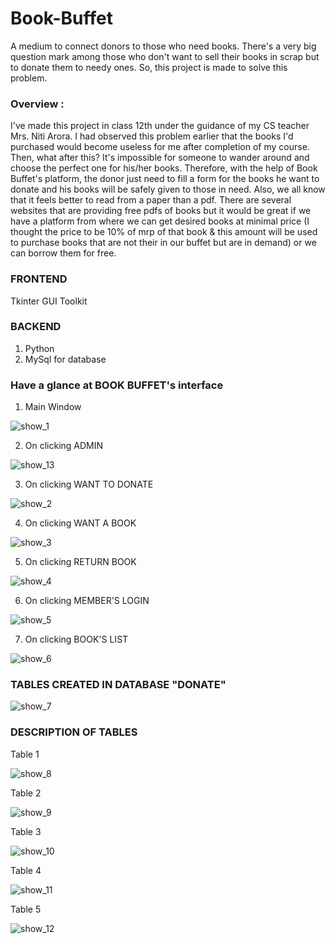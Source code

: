 # Book-Buffet
A medium to connect donors to those who need books. There's a very big question mark among those who don't want to sell their books in scrap but to donate them to needy ones. So, this project is made to solve this problem.

### Overview :
I've made this project in class 12th under the guidance of my CS teacher Mrs. Niti Arora. I had observed this problem earlier that the books I'd purchased would become useless for me after completion of my course. Then, what after this?
It's impossible for someone to wander around and choose the perfect one for his/her books. Therefore, with the help of Book Buffet's platform, the donor just need to fill a form for the books he want to donate and his books will be safely given to those in need.
Also, we all know that it feels better to read from a paper than a pdf. There are several websites that are providing free pdfs of books but it would be great if we have a platform from where we can get desired books at minimal price (I thought the price to be 10% of mrp of that book & this amount will be used to purchase books that are not their in our buffet but are in demand) or we can borrow them for free.

### FRONTEND
Tkinter GUI Toolkit
### BACKEND
1. Python
2. MySql for database

### Have a glance at BOOK BUFFET's interface

1. Main Window

![show_1](https://user-images.githubusercontent.com/53565103/199497832-63884546-20cb-4106-98ce-e6464d92581d.png)

2. On clicking ADMIN

![show_13](https://user-images.githubusercontent.com/53565103/199498069-bfb76c3f-22b7-453c-afad-ab8c4a8f6e53.png)

3. On clicking WANT TO DONATE

![show_2](https://user-images.githubusercontent.com/53565103/199498278-d14c24a0-c275-4aa1-aa7b-bdd9910ea3ea.png)

4. On clicking WANT A BOOK

![show_3](https://user-images.githubusercontent.com/53565103/199498941-28c32dcd-5395-4343-8498-d442a86341bd.png)

5. On clicking RETURN BOOK

![show_4](https://user-images.githubusercontent.com/53565103/199499151-52048239-d118-4920-8e6b-99684d0f72b2.png)

6. On clicking MEMBER'S LOGIN

![show_5](https://user-images.githubusercontent.com/53565103/199499397-50efbc49-017e-41ec-a0c9-3aba11485d3d.png)

7. On clicking BOOK'S LIST

![show_6](https://user-images.githubusercontent.com/53565103/199499586-d8aa2721-400f-4b05-beb9-27ad7e478eaf.png)

### TABLES CREATED IN DATABASE "DONATE"

![show_7](https://user-images.githubusercontent.com/53565103/199500179-b34d90be-5bd3-4325-8bf4-0d54abffd797.png)

### DESCRIPTION OF TABLES

Table 1

![show_8](https://user-images.githubusercontent.com/53565103/199500378-fc0fe359-ca20-4018-abe9-71cb045549be.png)

Table 2

![show_9](https://user-images.githubusercontent.com/53565103/199500450-da4d0bc5-2daf-47f0-82dc-0a26965dc086.png)

Table 3

![show_10](https://user-images.githubusercontent.com/53565103/199500517-55e5dc52-68a4-4dde-9a6a-48dc91099f8c.png)

Table 4

![show_11](https://user-images.githubusercontent.com/53565103/199500583-de42bb0f-689e-4d66-b46f-b91709b849eb.png)

Table 5

![show_12](https://user-images.githubusercontent.com/53565103/199500636-00c3f758-2592-4b6f-b4ea-f81468a47703.png)
